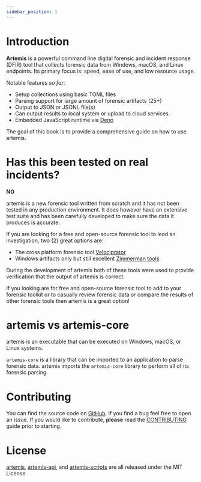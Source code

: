 ```yaml
---
sidebar_position: 1
---
```


# Introduction

**Artemis** is a powerful command line digital forensic and incident response
(DFIR) tool that collects forensic data from Windows, macOS, and Linux
endpoints. Its primary focus is: speed, ease of use, and low resource usage.

Notable features _so far_:

- Setup collections using basic TOML files
- Parsing support for large amount of forensic artifacts (25+)
- Output to JSON or JSONL file(s)
- Can output results to local system or upload to cloud services.
- Embedded JavaScript runtime via [Deno](https://deno.land/)

The goal of this book is to provide a comprehensive guide on how to use artemis.

# Has this been tested on real incidents?

**NO**

artemis is a new forensic tool written from scratch and it has not been tested
in any production environment. It does however have an extensive test suite and
has been carefully developed to make sure the data it produces is accurate.

If you are looking for a free and open-source forensic tool to lead an
investigation, two (2) great options are:

- The cross platform forensic tool
  [Velociprator](https://docs.velociraptor.app/)
- Windows artifacts only but still excellent
  [Zimmerman tools](https://ericzimmerman.github.io/#!index.md)

During the development of artemis both of these tools were used to provide
verification that the output of artemis is correct.

If you looking are for free and open-source forensic tool to add to your
forensic toolkit or to casually review forensic data or compare the results of
other forensic tools then artemis is a great option!

# artemis vs artemis-core

artemis is an executable that can be executed on Windows, macOS, or Linux
systems.

`artemis-core` is a library that can be imported to an application to parse
forensic data. artemis imports the `artemis-core` library to perform all of its
forensic parsing.

# Contributing

You can find the source code on [GitHub](https://github.com/puffycid/artemis).
If you find a bug feel free to open an issue. If you would like to contribute,
**please** read the
[CONTRIBUTING](https://github.com/puffycid/artemis/blob/main/CONTRIBUTING.md)
guide prior to starting.

# License

[artemis](https://github.com/puffycid/artemis),
[artemis-api](https://github.com/puffycid/artemis-api), and
[artemis-scripts](https://github.com/puffycid/artemis-scripts) are all released
under the MIT License
